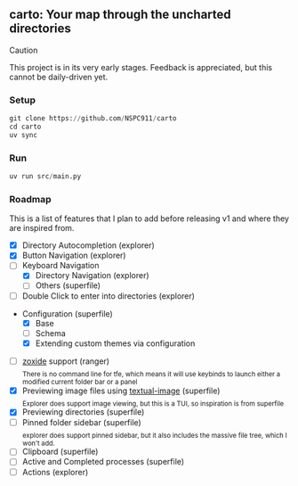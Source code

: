 ## carto: Your map through the uncharted directories

> [!caution]
> This project is in its very early stages. Feedback is appreciated, but this cannot be daily-driven yet.

### Setup
```py
git clone https://github.com/NSPC911/carto
cd carto
uv sync
```
### Run
```py
uv run src/main.py
```

### Roadmap
This is a list of features that I plan to add before releasing v1 and where they are inspired from.
- [x] Directory Autocompletion (explorer)
- [x] Button Navigation (explorer)
- [ ] Keyboard Navigation
  - [x] Directory Navigation (explorer)
  - [ ] Others (superfile)
- [ ] Double Click to enter into directories (explorer)
- Configuration (superfile)
  - [x] Base
  - [ ] Schema
  - [x] Extending custom themes via configuration
- [ ] [zoxide](https://github.com/ajeetdsouza/zoxide) support (ranger)<br><sub>There is no command line for tfe, which means it will use keybinds to launch either a modified current folder bar or a panel</sub>
- [x] Previewing image files using [textual-image](https://github.com/lnqs/textual-image) (superfile)<br><sub>Explorer does support image viewing, but this is a TUI, so inspiration is from superfile</sub>
- [x] Previewing directories (superfile)
- [ ] Pinned folder sidebar (superfile)<br><sub>explorer does support pinned sidebar, but it also includes the massive file tree, which I won't add.</sub>
- [ ] Clipboard (superfile)
- [ ] Active and Completed processes (superfile)
- [ ] Actions (explorer)
